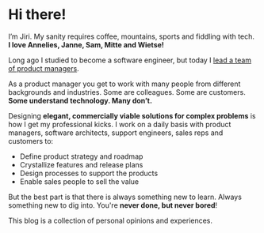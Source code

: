 # Hi there!

I’m Jiri. My sanity requires coffee, mountains, sports and fiddling with tech. **I love Annelies, Janne, Sam, Mitte and Wietse!**

Long ago I studied to become a software engineer, but today I [lead a team of product managers](https://be.linkedin.com/in/jiridejagere). 

As a product manager you get to work with many people from different backgrounds and industries. Some are colleagues. Some are customers. **Some understand technology. Many don’t.**

Designing **elegant, commercially viable solutions for complex problems** is how I get my professional kicks. I work on a daily basis with product managers, software architects, support engineers, sales reps and customers to:

* Define product strategy and roadmap
* Crystallize features and release plans
* Design processes to support the products 
* Enable sales people to sell the value

But the best part is that there is always something new to learn. Always something new to dig into. You're **never done, but never bored**! 

This blog is a collection of personal opinions and experiences.